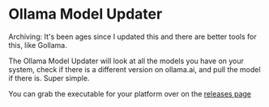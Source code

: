 # Ollama Model Updater

Archiving: It's been ages since I updated this and there are better tools for this, like Gollama.

The Ollama Model Updater will look at all the models you have on your system, check if there is a different version on ollama.ai, and pull the model if there is. Super simple.

You can grab the executable for your platform over on the [releases page](https://github.com/technovangelist/ollamamodelupdater/releases)
